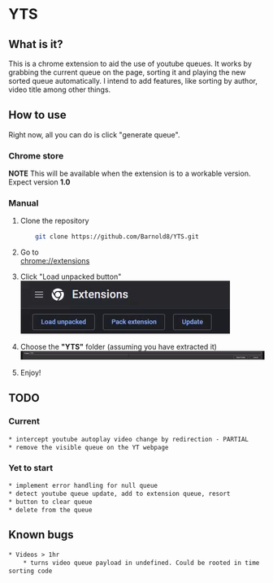 # YTS

## What is it?

This is a chrome extension to aid the use of youtube queues. It works by grabbing the current queue on the page, sorting it and playing the new sorted queue automatically.
I intend to add features, like sorting by author, video title among other things. 

## How to use

Right now, all you can do is click "generate queue". 

### Chrome store

**NOTE** This will be available when the extension is to a workable version. Expect version **1.0**

### Manual

1.
    Clone the repository
    ```sh
        git clone https://github.com/Barnold8/YTS.git
    ```
2.  Go to\
       [chrome://extensions](chrome://extensions) 
    
3.  Click "Load unpacked button" \
        ![Clicking "Load unpacked button"](ReadmeAssets/step3.gif)
4.  Choose the **"YTS"** folder (assuming you have extracted it) \
        ![Choosing the "YTS" folder](ReadmeAssets/step4.gif)
5.  Enjoy!


## TODO

### Current

    * intercept youtube autoplay video change by redirection - PARTIAL
    * remove the visible queue on the YT webpage
    
### Yet to start
    * implement error handling for null queue
    * detect youtube queue update, add to extension queue, resort
    * button to clear queue
    * delete from the queue
    


## Known bugs

    * Videos > 1hr
        * turns video queue payload in undefined. Could be rooted in time sorting code
